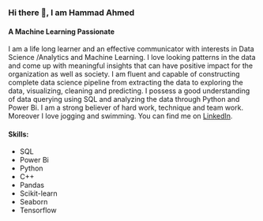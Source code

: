 ### Hi there 👋, I am Hammad Ahmed
#### A Machine Learning Passionate
I am a life long learner and an effective communicator with interests in Data Science /Analytics and Machine Learning. I love looking patterns in the data and come up with meaningful insights that can have positive impact for the organization as well as society. I am fluent and capable of constructing   complete data science pipeline from extracting the data to exploring the data, visualizing, cleaning and predicting. I possess a good understanding of data querying using SQL and analyzing the data through Python and Power Bi. I am a strong believer of hard work, technique and team work. Moreover I love jogging and swimming.
You can find me on [LinkedIn](https://www.linkedin.com/in/hammadhameed).
#### Skills: 
- SQL
- Power Bi
- Python
- C++
- Pandas
- Scikit-learn
- Seaborn
- Tensorflow
